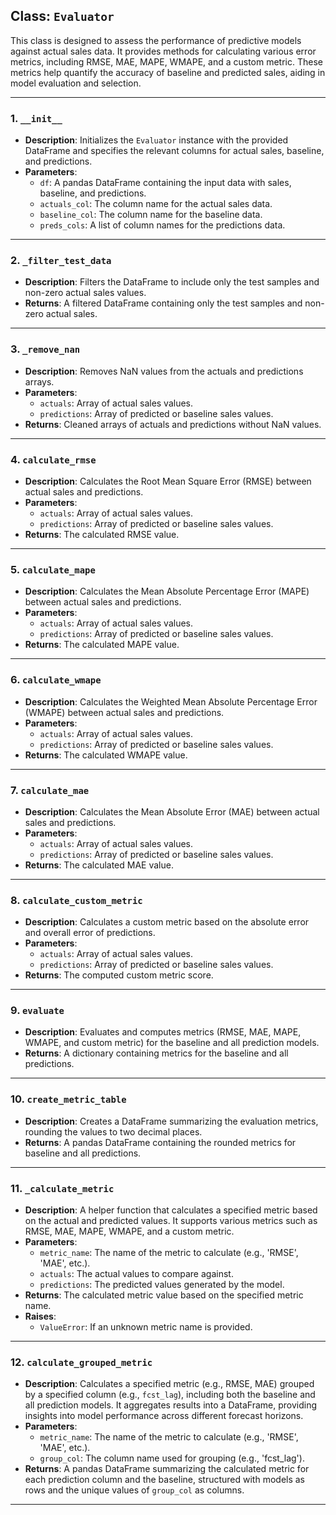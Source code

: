 ## Class: `Evaluator`

This class is designed to assess the performance of predictive models against actual sales data. It provides methods for calculating various error metrics, including RMSE, MAE, MAPE, WMAPE, and a custom metric. These metrics help quantify the accuracy of baseline and predicted sales, aiding in model evaluation and selection.

---

### 1. `__init__`

- **Description**: Initializes the `Evaluator` instance with the provided DataFrame and specifies the relevant columns for actual sales, baseline, and predictions.
- **Parameters**:
  - `df`: A pandas DataFrame containing the input data with sales, baseline, and predictions.
  - `actuals_col`: The column name for the actual sales data.
  - `baseline_col`: The column name for the baseline data.
  - `preds_cols`: A list of column names for the predictions data.

---

### 2. `_filter_test_data`

- **Description**: Filters the DataFrame to include only the test samples and non-zero actual sales values.
- **Returns**: A filtered DataFrame containing only the test samples and non-zero actual sales.

---

### 3. `_remove_nan`

- **Description**: Removes NaN values from the actuals and predictions arrays.
- **Parameters**:
  - `actuals`: Array of actual sales values.
  - `predictions`: Array of predicted or baseline sales values.
- **Returns**: Cleaned arrays of actuals and predictions without NaN values.

---

### 4. `calculate_rmse`

- **Description**: Calculates the Root Mean Square Error (RMSE) between actual sales and predictions.
- **Parameters**:
  - `actuals`: Array of actual sales values.
  - `predictions`: Array of predicted or baseline sales values.
- **Returns**: The calculated RMSE value.

---

### 5. `calculate_mape`

- **Description**: Calculates the Mean Absolute Percentage Error (MAPE) between actual sales and predictions.
- **Parameters**:
  - `actuals`: Array of actual sales values.
  - `predictions`: Array of predicted or baseline sales values.
- **Returns**: The calculated MAPE value.

---

### 6. `calculate_wmape`

- **Description**: Calculates the Weighted Mean Absolute Percentage Error (WMAPE) between actual sales and predictions.
- **Parameters**:
  - `actuals`: Array of actual sales values.
  - `predictions`: Array of predicted or baseline sales values.
- **Returns**: The calculated WMAPE value.

---

### 7. `calculate_mae`

- **Description**: Calculates the Mean Absolute Error (MAE) between actual sales and predictions.
- **Parameters**:
  - `actuals`: Array of actual sales values.
  - `predictions`: Array of predicted or baseline sales values.
- **Returns**: The calculated MAE value.

---

### 8. `calculate_custom_metric`

- **Description**: Calculates a custom metric based on the absolute error and overall error of predictions.
- **Parameters**:
  - `actuals`: Array of actual sales values.
  - `predictions`: Array of predicted or baseline sales values.
- **Returns**: The computed custom metric score.

---

### 9. `evaluate`

- **Description**: Evaluates and computes metrics (RMSE, MAE, MAPE, WMAPE, and custom metric) for the baseline and all prediction models.
- **Returns**: A dictionary containing metrics for the baseline and all predictions.

---

### 10. `create_metric_table`

- **Description**: Creates a DataFrame summarizing the evaluation metrics, rounding the values to two decimal places.
- **Returns**: A pandas DataFrame containing the rounded metrics for baseline and all predictions.

---

### 11. `_calculate_metric`

- **Description**: A helper function that calculates a specified metric based on the actual and predicted values. It supports various metrics such as RMSE, MAE, MAPE, WMAPE, and a custom metric.
- **Parameters**:
  - `metric_name`: The name of the metric to calculate (e.g., 'RMSE', 'MAE', etc.).
  - `actuals`: The actual values to compare against.
  - `predictions`: The predicted values generated by the model.
- **Returns**: The calculated metric value based on the specified metric name.
- **Raises**: 
  - `ValueError`: If an unknown metric name is provided.

---

### 12. `calculate_grouped_metric`

- **Description**: Calculates a specified metric (e.g., RMSE, MAE) grouped by a specified column (e.g., `fcst_lag`), including both the baseline and all prediction models. It aggregates results into a DataFrame, providing insights into model performance across different forecast horizons.
- **Parameters**:
  - `metric_name`: The name of the metric to calculate (e.g., 'RMSE', 'MAE', etc.).
  - `group_col`: The column name used for grouping (e.g., 'fcst_lag').
- **Returns**: A pandas DataFrame summarizing the calculated metric for each prediction column and the baseline, structured with models as rows and the unique values of `group_col` as columns.

---
